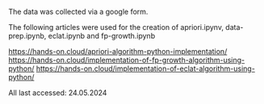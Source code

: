 The data was collected via a google form.

The following articles were used for the creation of apriori.ipynv, data-prep.ipynb, eclat.ipynb and fp-growth.ipynb

https://hands-on.cloud/apriori-algorithm-python-implementation/
https://hands-on.cloud/implementation-of-fp-growth-algorithm-using-python/
https://hands-on.cloud/implementation-of-eclat-algorithm-using-python/

All last accessed: 24.05.2024